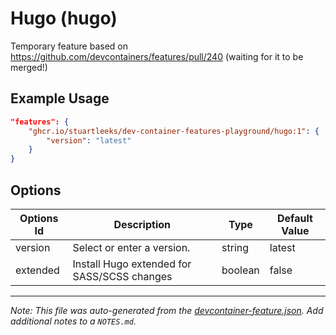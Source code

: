 
# Hugo (hugo)

Temporary feature based on https://github.com/devcontainers/features/pull/240 (waiting for it to be merged!)

## Example Usage

```json
"features": {
    "ghcr.io/stuartleeks/dev-container-features-playground/hugo:1": {
        "version": "latest"
    }
}
```

## Options

| Options Id | Description | Type | Default Value |
|-----|-----|-----|-----|
| version | Select or enter a version. | string | latest |
| extended | Install Hugo extended for SASS/SCSS changes | boolean | false |



---

_Note: This file was auto-generated from the [devcontainer-feature.json](https://github.com/stuartleeks/dev-container-features-playground/blob/main/src/hugo/devcontainer-feature.json).  Add additional notes to a `NOTES.md`._
